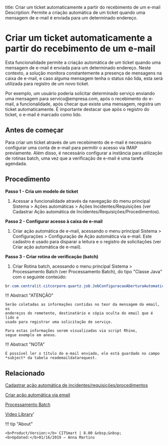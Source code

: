title: Criar um ticket automaticamente a partir do recebimento de um e-mail
Description: Permite a criação automática de um ticket quando uma mensagem de e-mail é enviada para um determinado endereço.

# Criar um ticket automaticamente a partir do recebimento de um e-mail

Esta funcionalidade permite a criação automática de um ticket quando uma
mensagem de e-mail é enviada para um determinado endereço. Neste contexto, a
solução monitora constantemente a presença de mensagens na caixa de e-mail, e
caso alguma mensagem tenha o status não lida, esta será utilizada para registro
de um novo ticket.

Por exemplo, um usuário poderia solicitar determinado serviço enviando uma
mensagem para servico\@empresa.com, após o recebimento do e-mail, a
funcionalidade, após checar que existe uma mensagem, registra um ticket
automaticamente. É importante destacar que após o registro do ticket, o e-mail é
marcado como lido.

## Antes de começar

Para criar um ticket através de um recebimento de e-mail é necessário configurar
uma conta de e-mail para permitir o acesso via IMAP previamente. Além disso, é necessário configurar a instância para utilização de rotinas batch, uma vez que a verificação de e-mail é uma tarefa agendada.

Procedimento
----------

**Passo 1 - Cria um modelo de ticket**

1.  Acessar a funcionalidade através da navegação do menu principal Sistema \>
    Ações automáticas \> Ações Incidentes/Requisições (ver
    Cadastrar Ação automática de Incidentes/Requisições/Procedimentos).

**Passo 2 - Configurar acesso à caixa de e-mail**

1.  Criar ação automática de e-mail, acessando o menu principal Sistema \>
    Configurações \> Configuração de Ação automática via e-mail. Este cadastro é usado para disparar a leitura e o registro de solicitações (ver Criar ação automática de e-mail).

**Passo 3 - Criar rotina de verificação (batch)**

1.  Criar Rotina batch, acessando o menu principal Sistema \> Processamento
    Batch (ver Processamento Batch), do tipo "Classe Java" com o seguinte conteúdo:

```java
br.com.centralit.citcorpore.quartz.job.JobConfiguracaoAberturaAutomaticaViaEmail
```


!!! Abstract "ATENÇÃO"

    Serão coletadas as informações contidas no teor da mensagem do email, os
    endereços do remetente, destinatário e cópia oculta do email que é lido e 
    usado para registrar uma solicitação de serviço.

    Para estas informações serem visualizadas via script Rhino,
    segue exemplo em anexo.

!!! Abstract "NOTA"

    É possível ler o título do e-mail enviado, ele está guardado no campo *subject* da tabela reademaildatarequest.

Relacionado
-------

[Cadastrar ação automática de incidentes/requisições/procedimentos](/pt-br/citsmart-platform-8/additional-features/automation-of-operation/configuration/register-automatic-actions-incident-request-procedure.html)

[Criar ação automática via email](/pt-br/citsmart-platform-8/platform-administration/configuring-automatic-actions/email-create-automatic-action-via-email.html)

[Processamento Batch](/pt-br/citsmart-platform-8/platform-administration/configuring-automatic-actions/batch-batch-processing.html)


<i class='fa fa-youtube-play  fa-2x' style='color:#97ce17;vertical-align: middle;'> </i> [Video Library](https://www.youtube.com/playlist?list=PLB5qK2uzf2RN9wA1DbVHEot2QD2gW8_jq)'


!!! tip "About"

    <b>Product/Version:</b> CITSmart | 8.00 &nbsp;&nbsp;
    <b>Updated:</b>01/16/2019 – Anna Martins
    
[1]:/pt-br/citsmart-platform-8/processes/tickets/images/rotina-verificar-email.docx
  
[2]:/pt-br/citsmart-platform-8/processes/tickets/images/script-rhino-dados-email.rtf
